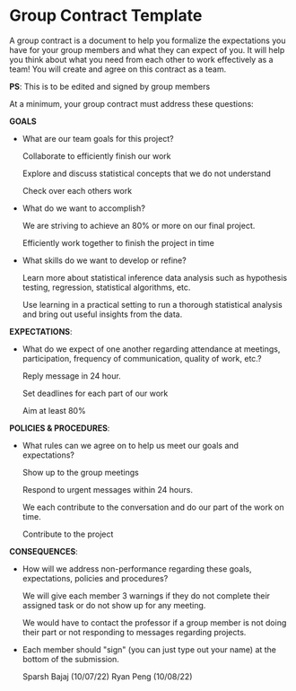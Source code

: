# Group Contract Template

A group contract is a document to help you formalize the expectations you have for your group members and what they can expect of you. It will help you think about what you need from each other to work effectively as a team! You will create and agree on this contract as a team.

**PS**: This is to be edited and signed by group members
 

At a minimum, your group contract must address these questions:

**GOALS**

- What are our team goals for this project?

    Collaborate to efficiently finish our work
    
    Explore and discuss statistical concepts that we do not understand
    
    Check over each others work

- What do we want to accomplish?
     
     We are striving to achieve an 80% or more on our final project.
     
     Efficiently work together to finish the project in time

- What skills do we want to develop or refine?
     
     Learn more about statistical inference data analysis such as hypothesis testing, regression, statistical algorithms, etc.
     
     Use learning in a practical setting to run a thorough statistical analysis and bring out useful insights from the data.

**EXPECTATIONS**:

- What do we expect of one another regarding attendance at meetings, participation, frequency of communication, quality of work, etc.?
    
    Reply message in 24 hour.
    
    Set deadlines for each part of our work
    
    Aim at least 80%


**POLICIES & PROCEDURES**:

- What rules can we agree on to help us meet our goals and expectations?
    
    Show up to the group meetings
    
    Respond to urgent messages within 24 hours.
   
    We each contribute to the conversation and do our part of the work on time.
    
    Contribute to the project


**CONSEQUENCES**:

- How will we address non-performance regarding these goals, expectations, policies and procedures?
    
    We will give each member 3 warnings if they do not complete their assigned task or do not show up for any meeting.
    
    We would have to contact the professor if a group member is not doing their part or not responding to messages regarding projects.

- Each member should "sign" (you can just type out your name) at the bottom of the submission.
    
    Sparsh Bajaj (10/07/22)
    Ryan Peng (10/08/22)
